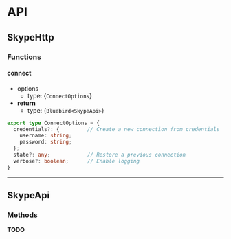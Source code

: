 # API

## SkypeHttp

### Functions

#### connect

- options
  - type: {`ConnectOptions`}
- **return**
  - type: {`Bluebird<SkypeApi>`}

````typescript
export type ConnectOptions = {
  credentials?: {         // Create a new connection from credentials
    username: string;
    password: string;
  };
  state?: any;            // Restore a previous connection
  verbose?: boolean;      // Enable logging
}
````

---

## SkypeApi

### Methods

**TODO**
